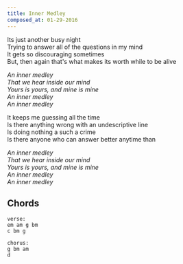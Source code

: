 ```yaml
---
title: Inner Medley
composed_at: 01-29-2016
---
```


Its just another busy night  
Trying to answer all of the questions in my mind  
It gets so discouraging sometimes  
But, then again that's what makes its worth while to be alive  

*An inner medley*  
*That we hear inside our mind*  
*Yours is yours, and mine is mine*  
*An inner medley*  
*An inner medley*  

It keeps me guessing all the time  
Is there anything wrong with an undescriptive line  
Is doing nothing a such a crime  
Is there anyone who can answer better anytime than  

*An inner medley*  
*That we hear inside our mind*  
*Yours is yours, and mine is mine*  
*An inner medley*  
*An inner medley*  

## Chords

```
verse:
em am g bm
c bm g

chorus:
g bm am
d
```
